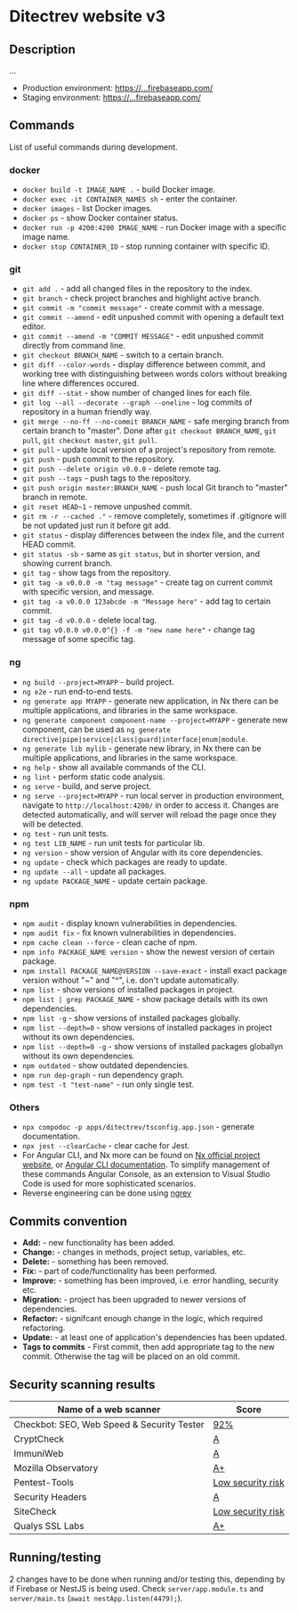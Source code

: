 # Ditectrev website v3

## Description

...

- Production environment: [https://...firebaseapp.com/](https://...firebaseapp.com/)
- Staging environment: [https://...firebaseapp.com/](https://...firebaseapp.com/)

## Commands

List of useful commands during development.

### docker

- `docker build -t IMAGE_NAME .` - build Docker image.
- `docker exec -it CONTAINER_NAMES sh` - enter the container.
- `docker images` - list Docker images.
- `docker ps` - show Docker container status.
- `docker run -p 4200:4200 IMAGE_NAME` - run Docker image with a specific image name.
- `docker stop CONTAINER_ID` - stop running container with specific ID.

### git

- `git add .` - add all changed files in the repository to the index.
- `git branch` - check project branches and highlight active branch.
- `git commit -m "commit message"` - create commit with a message.
- `git commit --amend` - edit unpushed commit with opening a default text editor.
- `git commit --amend -m "COMMIT MESSAGE"` - edit unpushed commit directly from command line.
- `git checkout BRANCH_NAME` - switch to a certain branch.
- `git diff --color-words` - display difference between commit, and working tree with distinguishing between words colors without breaking line where differences occured.
- `git diff --stat` - show number of changed lines for each file.
- `git log --all --decorate --graph --oneline` - log commits of repository in a human friendly way.
- `git merge --no-ff --no-commit BRANCH_NAME` - safe merging branch from certain branch to "master". Done after `git checkout BRANCH_NAME`, `git pull`, `git checkout master`, `git pull`.
- `git pull` - update local version of a project's repository from remote.
- `git push` - push commit to the repository.
- `git push --delete origin v0.0.0` - delete remote tag.
- `git push --tags` - push tags to the repository.
- `git push origin master:BRANCH_NAME` - push local Git branch to "master" branch in remote.
- `git reset HEAD~1` - remove unpushed commit.
- `git rm -r --cached ."` - remove completely, sometimes if .gitignore will be not updated just run it before git add.
- `git status` - display differences between the index file, and the current HEAD commit.
- `git status -sb` - same as `git status`, but in shorter version, and showing current branch.
- `git tag` - show tags from the repository.
- `git tag -a v0.0.0 -m "tag message"` - create tag on current commit with specific version, and message.
- `git tag -a v0.0.0 123abcde -m "Message here"` - add tag to certain commit.
- `git tag -d v0.0.0` - delete local tag.
- `git tag v0.0.0 v0.0.0^{} -f -m "new name here"` - change tag message of some specific tag.

### ng

- `ng build --project=MYAPP` - build project.
- `ng e2e` - run end-to-end tests.
- `ng generate app MYAPP` - generate new application, in Nx there can be multiple applications, and libraries in the same workspace.
- `ng generate component component-name --project=MYAPP` - generate new component, can be used as `ng generate directive|pipe|service|class|guard|interface|enum|module`.
- `ng generate lib mylib` - generate new library, in Nx there can be multiple applications, and libraries in the same workspace.
- `ng help` - show all available commands of the CLI.
- `ng lint` - perform static code analysis.
- `ng serve` - build, and serve project.
- `ng serve --project=MYAPP` - run local server in production environment, navigate to `http://localhost:4200/` in order to access it. Changes are detected automatically, and will server will reload the page once they will be detected.
- `ng test` - run unit tests.
- `ng test LIB_NAME` - run unit tests for particular lib.
- `ng version` - show version of Angular with its core dependencies.
- `ng update` - check which packages are ready to update.
- `ng update --all` - update all packages.
- `ng update PACKAGE_NAME` - update certain package.

### npm

- `npm audit` - display known vulnerabilities in dependencies.
- `npm audit fix` - fix known vulnerabilities in dependencies.
- `npm cache clean --force` - clean cache of npm.
- `npm info PACKAGE_NAME version` - show the newest version of certain package.
- `npm install PACKAGE_NAME@VERSION --save-exact` - install exact package version without "~" and "^", i.e. don't update automatically.
- `npm list` - show versions of installed packages in project.
- `npm list | grep PACKAGE_NAME` - show package details with its own dependencies.
- `npm list -g` - show versions of installed packages globally.
- `npm list --depth=0` - show versions of installed packages in project without its own dependencies.
- `npm list --depth=0 -g` - show versions of installed packages globallyn without its own dependencies.
- `npm outdated` - show outdated dependencies.
- `npm run dep-graph` - run dependency graph.
- `npm test -t "test-name"` - run only single test.

### Others

- `npx compodoc -p apps/ditectrev/tsconfig.app.json` - generate documentation.
- `npx jest --clearCache` - clear cache for Jest.
- For Angular CLI, and Nx more can be found on [Nx official project website](https://nrwl.io/nx/guide-nx-workspace), or [Angular CLI documentation](https://angular.io/cli). To simplify management of these commands Angular Console, as an extension to Visual Studio Code is used for more sophisticated scenarios.
- Reverse engineering can be done using [ngrev](https://github.com/mgechev/ngrev)

## Commits convention

- **Add:** - new functionality has been added.
- **Change:** - changes in methods, project setup, variables, etc.
- **Delete:** - something has been removed.
- **Fix:** - part of code/functionality has been performed.
- **Improve:** - something has been improved, i.e. error handling, security etc.
- **Migration:** - project has been upgraded to newer versions of dependencies.
- **Refactor:** - signifcant enough change in the logic, which required refactoring.
- **Update:** - at least one of application's dependencies has been updated.
- **Tags to commits** - First commit, then add appropriate tag to the new commit. Otherwise the tag will be placed on an old commit.

## Security scanning results

| Name of a web scanner                      | Score                                                                                                             |
| ------------------------------------------ | ----------------------------------------------------------------------------------------------------------------- |
| Checkbot: SEO, Web Speed & Security Tester | [92%](https://chrome.google.com/webstore/detail/checkbot-seo-web-speed-se/dagohlmlhagincbfilmkadjgmdnkjinl?hl=en) |
| CryptCheck                                 | [A](https://tls.imirhil.fr/https/thesisapp-16048.firebaseapp.com)                                                 |
| ImmuniWeb                                  | [A](https://www.immuniweb.com/websec/?id=Oy27vLRH)                                                                |
| Mozilla Observatory                        | [A+](https://observatory.mozilla.org/analyze/thesisapp-16048.firebaseapp.com)                                     |
| Pentest-Tools                              | [Low security risk](https://pentest-tools.com/home)                                                               |
| Security Headers                           | [A](https://securityheaders.com/?q=https://thesisapp-16048.firebaseapp.com)                                       |
| SiteCheck                                  | [Low security risk](https://sitecheck.sucuri.net/results/https/thesisapp-16048.firebaseapp.com)                   |
| Qualys SSL Labs                            | [A+](https://www.ssllabs.com/ssltest/analyze.html?d=thesisapp%2d16048.firebaseapp.com&latest)                     |

## Running/testing

2 changes have to be done when running and/or testing this, depending by if Firebase or NestJS is being used. Check `server/app.module.ts` and `server/main.ts` (`await nestApp.listen(4479);`).
